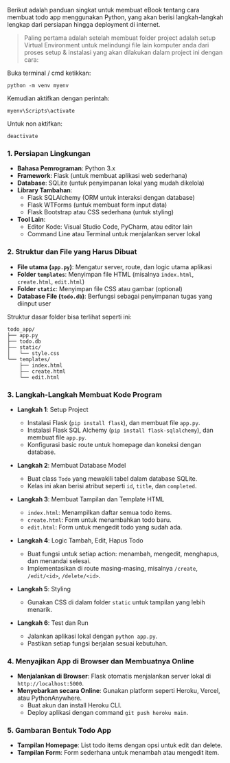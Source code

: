 Berikut adalah panduan singkat untuk membuat eBook tentang cara membuat todo app menggunakan Python, yang akan berisi langkah-langkah lengkap dari persiapan hingga deployment di internet.

> Paling pertama adalah setelah membuat folder project adalah setup Virtual Environment untuk melindungi file lain komputer anda dari proses setup & instalasi yang akan dilakukan dalam project ini dengan cara:

Buka terminal / cmd ketikkan:
```
python -m venv myenv
```
Kemudian aktifkan dengan perintah:
```
myenv\Scripts\activate
```
Untuk non aktifkan:
```
deactivate
```


### 1. Persiapan Lingkungan
   - **Bahasa Pemrograman**: Python 3.x
   - **Framework**: Flask (untuk membuat aplikasi web sederhana)
   - **Database**: SQLite (untuk penyimpanan lokal yang mudah dikelola)
   - **Library Tambahan**: 
     - Flask SQLAlchemy (ORM untuk interaksi dengan database)
     - Flask WTForms (untuk membuat form input data)
     - Flask Bootstrap atau CSS sederhana (untuk styling)
   - **Tool Lain**:
     - Editor Kode: Visual Studio Code, PyCharm, atau editor lain
     - Command Line atau Terminal untuk menjalankan server lokal

### 2. Struktur dan File yang Harus Dibuat
   - **File utama (`app.py`)**: Mengatur server, route, dan logic utama aplikasi
   - **Folder `templates`**: Menyimpan file HTML (misalnya `index.html`, `create.html`, `edit.html`)
   - **Folder `static`**: Menyimpan file CSS atau gambar (optional)
   - **Database File (`todo.db`)**: Berfungsi sebagai penyimpanan tugas yang diinput user

   Struktur dasar folder bisa terlihat seperti ini:
   ```
   todo_app/
   ├── app.py
   ├── todo.db
   ├── static/
   │   └── style.css
   └── templates/
       ├── index.html
       ├── create.html
       └── edit.html
   ```

### 3. Langkah-Langkah Membuat Kode Program
   - **Langkah 1**: Setup Project
     - Instalasi Flask (`pip install flask`), dan membuat file `app.py`.
     - Instalasi Flask SQL Alchemy (`pip install flask-sqlalchemy`), dan membuat file `app.py`.
     - Konfigurasi basic route untuk homepage dan koneksi dengan database.

   - **Langkah 2**: Membuat Database Model
     - Buat class `Todo` yang mewakili tabel dalam database SQLite.
     - Kelas ini akan berisi atribut seperti `id`, `title`, dan `completed`.

   - **Langkah 3**: Membuat Tampilan dan Template HTML
     - `index.html`: Menampilkan daftar semua todo items.
     - `create.html`: Form untuk menambahkan todo baru.
     - `edit.html`: Form untuk mengedit todo yang sudah ada.

   - **Langkah 4**: Logic Tambah, Edit, Hapus Todo
     - Buat fungsi untuk setiap action: menambah, mengedit, menghapus, dan menandai selesai.
     - Implementasikan di route masing-masing, misalnya `/create`, `/edit/<id>`, `/delete/<id>`.

   - **Langkah 5**: Styling
     - Gunakan CSS di dalam folder `static` untuk tampilan yang lebih menarik.

   - **Langkah 6**: Test dan Run
     - Jalankan aplikasi lokal dengan `python app.py`.
     - Pastikan setiap fungsi berjalan sesuai kebutuhan.

### 4. Menyajikan App di Browser dan Membuatnya Online
   - **Menjalankan di Browser**: Flask otomatis menjalankan server lokal di `http://localhost:5000`.
   - **Menyebarkan secara Online**: Gunakan platform seperti Heroku, Vercel, atau PythonAnywhere.
     - Buat akun dan install Heroku CLI.
     - Deploy aplikasi dengan command `git push heroku main`.

### 5. Gambaran Bentuk Todo App
   - **Tampilan Homepage**: List todo items dengan opsi untuk edit dan delete.
   - **Tampilan Form**: Form sederhana untuk menambah atau mengedit item.